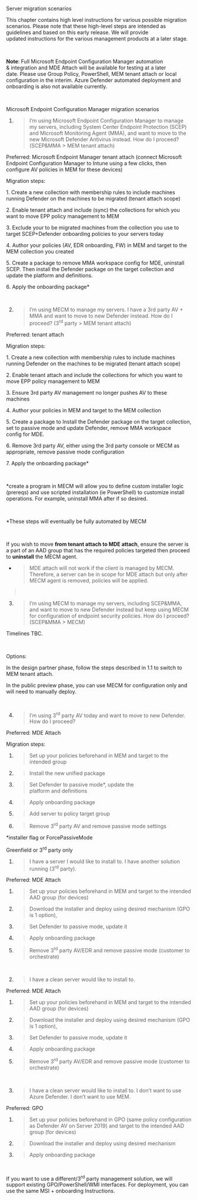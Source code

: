 Server migration scenarios 

This chapter contains high level instructions for various possible migration scenarios. Please note that these high-level steps are intended as guidelines and based on this early release. We will provide updated instructions for the various management products at a later stage. 

 

**Note**: Full Microsoft Endpoint Configuration Manager automation & integration and MDE Attach will be available for testing at a later date. Please use Group Policy, PowerShell, MEM tenant attach or local configuration in the interim. Azure Defender automated deployment and onboarding is also not available currently.

 

Microsoft Endpoint Configuration Manager migration scenarios 

1.  > I’m using Microsoft Endpoint Configuration Manager to manage my servers, including System Center Endpoint Protection (SCEP) and Microsoft Monitoring Agent (MMA), and want to move to the new Microsoft Defender Antivirus instead. How do I proceed? (SCEP\&MMA \> MEM tenant attach) 

Preferred: Microsoft Endpoint Manager tenant attach (connect Microsoft Endpoint Configuration Manager to Intune using a few clicks, then configure AV policies in MEM for these devices) 

Migration steps: 

1\. Create a new collection with membership rules to include machines running Defender on the machines to be migrated (tenant attach scope) 

2\. Enable tenant attach and include (sync) the collections for which you want to move EPP policy management to MEM 

3\. Exclude your to be migrated machines from the collection you use to target SCEP+Defender onboarding policies to your servers today 

4\. Author your policies (AV, EDR onboarding, FW) in MEM and target to the MEM collection you created 

5\. Create a package to remove MMA workspace config for MDE, uninstall SCEP. Then install the Defender package on the target collection and update the platform and definitions. 

6\. Apply the onboarding package\* 

 

2.  > I’m using MECM to manage my servers. I have a 3rd party AV + MMA and want to move to new Defender instead. How do I proceed? (3<sup>rd</sup> party \> MEM tenant attach) 

Preferred: tenant attach 

Migration steps: 

1\. Create a new collection with membership rules to include machines running Defender on the machines to be migrated (tenant attach scope) 

2\. Enable tenant attach and include the collections for which you want to move EPP policy management to MEM 

3\. Ensure 3rd party AV management no longer pushes AV to these machines 

4\. Author your policies in MEM and target to the MEM collection 

5\. Create a package to Install the Defender package on the target collection, set to passive mode and update Defender, remove MMA workspace config for MDE. 

6\. Remove 3rd party AV, either using the 3rd party console or MECM as appropriate, remove passive mode configuration 

7\. Apply the onboarding package\* 

 

\*create a program in MECM will allow you to define custom installer logic (prereqs) and use scripted installation (ie PowerShell) to customize install operations. For example, uninstall MMA after if so desired.  

 

\*These steps will eventually be fully automated by MECM 

 

If you wish to move **from tenant attach to MDE attach**, ensure the server is a part of an AAD group that has the required policies targeted then proceed to **uninstall** the MECM agent. 

  - > MDE attach will not work if the client is managed by MECM. Therefore, a server can be in scope for MDE attach but only after MECM agent is removed, policies will be applied. 

>  

3.  > I’m using MECM to manage my servers, including SCEP\&MMA, and want to move to new Defender instead but keep using MECM for configuration of endpoint security policies. How do I proceed? (SCEP\&MMA \> MECM) 

Timelines TBC. 

 

Options: 

In the design partner phase, follow the steps described in 1.1 to switch to MEM tenant attach. 

In the public preview phase, you can use MECM for configuration only and will need to manually deploy. 

 

4.  > I’m using 3<sup>rd</sup> party AV today and want to move to new Defender. How do I proceed? 

Preferred: MDE Attach 

Migration steps: 

1.  > Set up your policies beforehand in MEM and target to the intended group 

<!-- end list -->

2.  > Install the new unified package 

<!-- end list -->

3.  > Set Defender to passive mode\*, update the platform and definitions 

<!-- end list -->

4.  > Apply onboarding package 

<!-- end list -->

5.  > Add server to policy target group 

<!-- end list -->

6.  > Remove 3<sup>rd</sup> party AV and remove passive mode settings 

\*installer flag or ForcePassiveMode 

Greenfield or 3<sup>rd</sup> party only 

1.  > I have a server I would like to install to. I have another solution running (3<sup>rd</sup> party). 

Preferred: MDE Attach 

1.  > Set up your policies beforehand in MEM and target to the intended AAD group (for devices) 

<!-- end list -->

2.  > Download the installer and deploy using desired mechanism (GPO is 1 option),  

<!-- end list -->

3.  > Set Defender to passive mode, update it 

<!-- end list -->

4.  > Apply onboarding package 

<!-- end list -->

5.  > Remove 3<sup>rd</sup> party AV/EDR and remove passive mode (customer to orchestrate) 

 

2.  > I have a clean server would like to install to. 

Preferred: MDE Attach 

1.  > Set up your policies beforehand in MEM and target to the intended AAD group (for devices) 

<!-- end list -->

2.  > Download the installer and deploy using desired mechanism (GPO is 1 option),  

<!-- end list -->

3.  > Set Defender to passive mode, update it 

<!-- end list -->

4.  > Apply onboarding package 

<!-- end list -->

5.  > Remove 3<sup>rd</sup> party AV/EDR and remove passive mode (customer to orchestrate) 

 

3.  > I have a clean server would like to install to. I don’t want to use Azure Defender. I don’t want to use MEM. 

Preferred: GPO 

1.  > Set up your policies beforehand in GPO (same policy configuration as Defender AV on Server 2019) and target to the intended AAD group (for devices) 

<!-- end list -->

2.  > Download the installer and deploy using desired mechanism  

<!-- end list -->

3.  > Apply onboarding package 

 

If you want to use a different/3<sup>rd</sup> party management solution, we will support existing GPO/PowerShell/WMI interfaces. For deployment, you can use the same MSI + onboarding <span class="underline">Instructions</span>.
